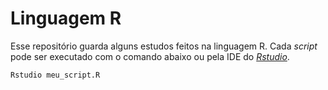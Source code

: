 # Linguagem R

Esse repositório guarda alguns estudos feitos na linguagem R. Cada *script* pode ser executado com o comando abaixo ou pela IDE do [*Rstudio*](https://www.rstudio.com).

```bash
Rstudio meu_script.R
```






